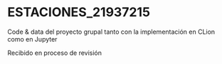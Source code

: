 # ESTACIONES_21937215
Code &amp; data del proyecto grupal tanto con la implementación en CLion como en Jupyter

Recibido en proceso de revisión

